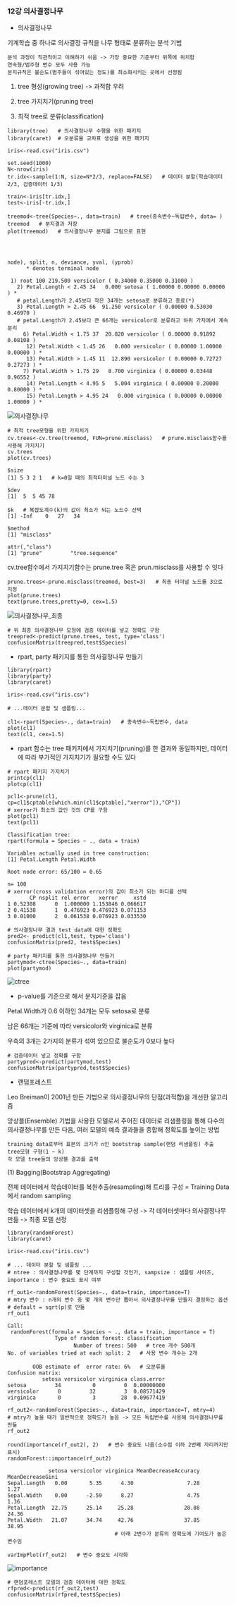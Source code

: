 ### 12강 의사결정나무



* 의사결정나무

기계학습 중 하나로 의사결정 규칙을 나무 형태로 분류하는 분석 기법

```
분석 과정이 직관적이고 이해하기 쉬움 -> 가장 중요한 기준부터 위쪽에 위치함
연속형/범주형 변수 모두 사용 가능
분지규칙은 불순도(범주들이 섞여있는 정도)를 최소화시키는 곳에서 선정됨
```



1) tree 형성(growing tree) -> 과적합 우려

2) tree 가지치기(pruning tree) 

3) 최적 tree로 분류(classification)



```
library(tree)   # 의사결정나무 수행을 위한 패키지
library(caret)  # 오분류율 교차표 생성을 위한 패키지

iris<-read.csv("iris.csv")

set.seed(1000)
N<-nrow(iris)
tr.idx<-sample(1:N, size=N*2/3, replace=FALSE)   # 데이터 분할(학습데이터 2/3, 검증데이터 1/3)

train<-iris[tr.idx,]
test<-iris[-tr.idx,]

treemod<-tree(Species~., data=train)   # tree(종속변수~독립변수, data= )
treemod   # 분지결과 저장
plot(treemod)   # 의사결정나무 분지를 그림으로 표현




```



```
node), split, n, deviance, yval, (yprob)
      * denotes terminal node

 1) root 100 219.500 versicolor ( 0.34000 0.35000 0.31000 )  
   2) Petal.Length < 2.45 34   0.000 setosa ( 1.00000 0.00000 0.00000 ) *
   # petal.Length가 2.45보다 작은 34개는 setosa로 분류하고 종료(*)
   3) Petal.Length > 2.45 66  91.250 versicolor ( 0.00000 0.53030 0.46970 )
   # petal.Length가 2.45보다 큰 66개는 versicolor로 분류하고 하위 가지에서 계속 분리
     6) Petal.Width < 1.75 37  20.820 versicolor ( 0.00000 0.91892 0.08108 )  
      12) Petal.Width < 1.45 26   0.000 versicolor ( 0.00000 1.00000 0.00000 ) *
      13) Petal.Width > 1.45 11  12.890 versicolor ( 0.00000 0.72727 0.27273 ) *
     7) Petal.Width > 1.75 29   8.700 virginica ( 0.00000 0.03448 0.96552 )  
      14) Petal.Length < 4.95 5   5.004 virginica ( 0.00000 0.20000 0.80000 ) *
      15) Petal.Length > 4.95 24   0.000 virginica ( 0.00000 0.00000 1.00000 ) *
```



![의사결정나무](https://user-images.githubusercontent.com/43332543/58615136-4b186880-82f5-11e9-93d0-7e0a51e87462.png)



```
# 최적 tree모형을 위한 가지치기
cv.trees<-cv.tree(treemod, FUN=prune.misclass)   # prune.misclass함수를 사용해 가지치기
cv.trees
plot(cv.trees)
```



```
$size
[1] 5 3 2 1   # k=0일 때의 최적터미널 노드 수는 3

$dev
[1]  5  5 45 78

$k   # 복잡도계수(k)의 값이 최소가 되는 노드수 선택
[1] -Inf    0   27   34

$method
[1] "misclass"

attr(,"class")
[1] "prune"         "tree.sequence"
```



cv.tree함수에서 가지치기함수는 prune.tree 혹은 prun.misclass를 사용할 수 잇다



```
prune.trees<-prune.misclass(treemod, best=3)   # 최종 터미널 노드를 3으로 지정
plot(prune.trees)
text(prune.trees,pretty=0, cex=1.5)
```



![의사결정나무_최종](https://user-images.githubusercontent.com/43332543/58615638-89625780-82f6-11e9-9fad-6c46d13fe0db.png)



```
# 위 최종 의사결정나무 모형에 검증 데이터를 넣고 정확도 구함
treepred<-predict(prune.trees, test, type='class')
confusionMatrix(treepred,test$Species)
```



* rpart, party 패키지를 통한 의사결정나무 만들기



```
library(rpart)
library(party)
library(caret)

iris<-read.csv("iris.csv")

# ...데이터 분할 및 샘플링...

cl1<-rpart(Species~., data=train)   # 종속변수~독립변수, data
plot(cl1)
text(cl1, cex=1.5)
```



* rpart 함수는 tree 패키지에서 가지치기(pruning)를 한 결과와 동일하지만, 데이터에 따라 부가적인 가지치기가 필요할 수도 있다



```
# rpart 패키지 가지치기
printcp(cl1)
plotcp(cl1)

pcl1<-prune(cl1, cp=cl1$cptable[which.min(cl1$cptable[,"xerror"]),"CP"])
# xerror가 최소의 값인 것의 CP를 구함
plot(pcl1)
text(pcl1)
```



```
Classification tree:
rpart(formula = Species ~ ., data = train)

Variables actually used in tree construction:
[1] Petal.Length Petal.Width 

Root node error: 65/100 = 0.65

n= 100 
# xerror(cross validation error)의 값이 최소가 되는 마디를 선택
       CP nsplit rel error   xerror     xstd   
1 0.52308      0  1.000000 1.153846 0.066617
2 0.41538      1  0.476923 0.476923 0.071153
3 0.01000      2  0.061538 0.076923 0.033530
```



```
# 의사결정나무 결과 test data에 대한 정확도
pred2<- predict(cl1,test, type='class')
confusionMatrix(pred2, test$Species)
```



```
# party 패키지를 통한 의사결정나무 만들기
partymod<-ctree(Species~., data=train)
plot(partymod)
```



![ctree](https://user-images.githubusercontent.com/43332543/58616213-10fc9600-82f8-11e9-976a-5d698a60de8f.png)

* p-value를 기준으로 해서 분지기준을 잡음

Petal.Width가 0.6 이하인 34개는 모두 setosa로 분류

남은 66개는 기준에 따라 versicolor와 virginica로 분류

우측의 3개는 2가지의 분류가 섞여 있으므로 불순도가 0보다 높다



```
# 검증데이터 넣고 정확률 구함
partypred<-predict(partymod,test)
confusionMatrix(partypred,test$Species)
```



* 랜덤포레스트

Leo Breiman이 2001년 만든 기법으로 의사결정나무의 단점(과적합)을 개선한 알고리즘

앙상블(Ensemble) 기법을 사용한 모델로서 주어진 데이터로 리샘플링을 통해 다수의 의사결정나무를 만든 다음, 여러 모델의 예측 결과들을 종합해 정확도를 높이는 방법

```
training data로부터 표본의 크기가 n인 bootstrap sample(랜덤 리샘플링) 추출
tree모형 구형(1 ~ k)
각 모델 tree들의 앙상블 결과를 출력
```



(1) Bagging(Bootstrap Aggregating)

전체 데이터에서 학습데이터를 복원추출(resampling)해 트리를 구성 = Training Data에서 random sampling

학습 데이터에서 k개의 데이터셋을 리샘플링해 구성 -> 각 데이터셋마다 의사결정나무 만듦 -> 최종 모델 선정



```
library(randomForest)
library(caret)

iris<-read.csv("iris.csv")

# ... 데이터 분할 및 샘플링 ...
# ntree : 의사결정나무를 몇 단계까지 구성할 것인가, sampsize : 샘플링 사이즈, importance : 변수 중요도 표시 여부

rf_out1<-randomForest(Species~., data=train, importance=T)
# mtry 변수 : n개의 변수 중 몇 개의 변수만 뽑아서 의사결정나무를 만들지 결정하는 옵션
# default = sqrt(p)로 만듦
rf_out1
```



```
Call:
 randomForest(formula = Species ~ ., data = train, importance = T) 
               Type of random forest: classification
                     Number of trees: 500   # tree 개수 500개
No. of variables tried at each split: 2   # 사용 변수 개수는 2개

        OOB estimate of  error rate: 6%   # 오분류율
Confusion matrix:
           setosa versicolor virginica class.error
setosa         34          0         0  0.00000000
versicolor      0         32         3  0.08571429
virginica       0          3        28  0.09677419
```



```
rf_out2<-randomForest(Species~., data=train, importance=T, mtry=4)
# mtry가 높을 때가 일반적으로 정확도가 높음 -> 모든 독립변수를 사용해 의사결정나무를 만듦
rf_out2

round(importance(rf_out2), 2)   # 변수 중요도 나옴(소수점 이하 2번째 자리까지만 표시)
randomForest::importance(rf_out2)
```



```
             setosa versicolor virginica MeanDecreaseAccuracy MeanDecreaseGini
Sepal.Length   0.00       5.35      4.30                 7.28             1.27
Sepal.Width    0.00      -2.59      8.27                 4.75             1.36
Petal.Length  22.75      25.14     25.28                28.08            24.36
Petal.Width   21.07      34.74     42.76                37.85            38.95
                                  # 아래 2변수가 분류의 정확도에 기여도가 높은 변수임
```



```
varImpPlot(rf_out2)   # 변수 중요도 시각화
```



![importance](https://user-images.githubusercontent.com/43332543/58617228-8ec1a100-82fa-11e9-8f62-c88bb11a5db9.png)



```
# 랜덤포레스트 모델의 검증 데이터에 대한 정확도
rfpred<-predict(rf_out2,test)
confusionMatrix(rfpred,test$Species)
```

